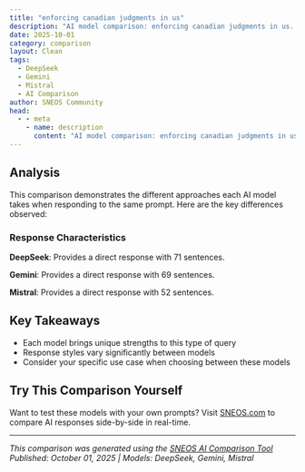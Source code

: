 ```yaml
---
title: "enforcing canadian judgments in us"
description: "AI model comparison: enforcing canadian judgments in us..."
date: 2025-10-01
category: comparison
layout: Clean
tags:
  - DeepSeek
  - Gemini
  - Mistral
  - AI Comparison
author: SNEOS Community
head:
  - - meta
    - name: description
      content: "AI model comparison: enforcing canadian judgments in us..."
---
```


<ChatComparison
  title="enforcing canadian judgments in us"
  prompt="enforcing canadian judgments in us"
  :responses='{
    "DeepSeek": "Of course. Enforcing a Canadian judgment in the United States is a common and generally straightforward process, but it is not automatic. You cannot simply present a Canadian judgment to a US bank or sheriff and expect them to act on it.\n\nHere is a comprehensive guide to the process, key legal principles, and important considerations.\n\n### The Core Legal Principle: Comity\n\nThe enforcement of a foreign judgment in the US is primarily based on the legal doctrine of **\u0022comity.\u0022** Comity is not an obligation, but a principle of mutual respect where US courts will recognize and enforce a judgment from a foreign court (like a Canadian court) provided certain conditions are met. This process is governed by state law, not federal law.\n\n---\n\n### The Process: \u0022Domestication\u0022 of the Judgment\n\nThe typical process involves \u0022domesticating\u0022 the Canadian judgment into a US judgment. This is done through a lawsuit in a US state court.\n\n#### Step 1: Determine the Correct US Court\nYou must file your enforcement action in a state court that has **personal jurisdiction** over the debtor (the person or company that owes you money). This is usually:\n*   The state where the debtor resides.\n*   The state where the debtor has assets (e.g., a bank account, real estate, a business).\n\n#### Step 2: File a Petition or Complaint\nYou (the \u0022judgment creditor\u0022) will file a lawsuit against the debtor (the \u0022judgment debtor\u0022). This is not a new lawsuit on the original claim, but a **\u0022summary proceeding\u0022** to have the Canadian judgment recognized. The documents filed are often called:\n*   \u0022Petition to Enforce Foreign Judgment\u0022\n*   \u0022Complaint for Recognition and Enforcement of Foreign Country Money Judgment\u0022\n\n#### Step 3: Serve the Debtor\nThe debtor must be formally served with the court papers according to the rules of that US state.\n\n#### Step 4: The Court\u0027s Review\nThe US court will review the Canadian judgment to ensure it meets the requirements for enforcement under that state\u0027s law (often based on uniform acts, discussed below). The debtor will have an opportunity to raise defenses.\n\n#### Step 5: Obtain a US Judgment\nIf the court is satisfied, it will issue an order recognizing the Canadian judgment. This order is now a **US judgment** and has the same force and effect as if the case had been originally decided in that US state.\n\n#### Step 6: Enforce the US Judgment\nOnce you have a US judgment, you can use all the standard US debt collection tools, such as:\n*   **Writ of Execution:** Seizing and selling the debtor\u0027s non-exempt assets.\n*   **Writ of Garnishment:** Ordering a third party (like a bank or employer) to turn over the debtor\u0027s money or wages to you.\n*   **Judgment Lien:** Placing a lien on the debtor\u0027s real estate in that county.\n\n---\n\n### Key Laws Governing Enforcement: The Uniform Acts\n\nMost US states have adopted one of two model laws that streamline this process:\n\n1.  **Uniform Foreign-Country Money Judgments Recognition Act (2005) (UFCMJRA):** This is the newer, more widely adopted act.\n2.  **Uniform Foreign Money-Judgments Recognition Act (1962) (UFMJRA):** The older version, still in effect in a few states.\n\nThese acts create a consistent legal framework and make the process more predictable. You must check which act (if any) your target state has adopted.\n\n---\n\n### Grounds for the US Court to REFUSE Enforcement\n\nThe debtor can challenge the enforcement. A US court will refuse to enforce a Canadian judgment if the debtor can prove any of the following **mandatory grounds**:\n\n*   **The judgment was rendered under a judicial system that does not provide impartial tribunals or procedures compatible with due process of law.** (This is rarely an issue with Canada).\n*   **The foreign court did not have personal jurisdiction over the defendant.**\n*   **The foreign court did not have subject matter jurisdiction.**\n\nThe court may also refuse enforcement based on **discretionary grounds**, including:\n\n*   **The defendant in the Canadian proceeding did not receive proper notice.**\n*   **The judgment was obtained by fraud.**\n*   **The judgment is contrary to the public policy of the state where enforcement is sought.**\n*   **The judgment conflicts with another final and conclusive judgment.**\n*   **The Canadian proceeding was contrary to a forum selection or arbitration clause.**\n\n---\n\n### Special Considerations \u0026 Practical Tips\n\n1.  **Type of Judgment:** This process is primarily for **monetary judgments** (e.g., someone owes you a sum of money). Enforcing non-monetary judgments (e.g., injunctions, specific performance) is much more complex and uncertain.\n2.  **Final and Conclusive:** The Canadian judgment must be final and conclusive and enforceable where it was rendered. An interim order or a judgment under appeal may not be enforceable.\n3.  **Statute of Limitations:** US states have a time limit (a statute of limitations) for enforcing a foreign judgment, typically ranging from 4 to 10 years. Act promptly.\n4.  **Legal Representation is Essential:** You **must** hire a US attorney licensed in the state where you seek enforcement. They will understand the specific procedural rules and local court practices.\n5.  **Costs:** The process involves court filing fees, attorney\u0027s fees, and costs for serving documents. You should weigh these costs against the amount you are trying to collect.\n6.  **Location of Assets:** Before starting, do your best to confirm the debtor has assets in the specific state where you plan to file. There is no point in getting a judgment in Florida if the debtor\u0027s only assets are in California.\n\n### Summary Checklist for a Creditor\n\n*   [ ] Ensure your Canadian judgment is for a definite sum of money and is final.\n*   [ ] Identify the US state where the debtor has assets.\n*   [ ] Hire a qualified attorney in that US state.\n*   [ ] Provide your attorney with a certified and authenticated copy of the Canadian judgment.\n*   [ ] Be prepared for the debtor to challenge the enforcement.\n*   [ ] Understand the costs involved and ensure they are justified by the judgment amount.\n\n**Disclaimer:** This information is for general guidance only and does not constitute legal advice. The enforcement of judgments is a complex legal matter. You should consult with qualified legal counsel in both Canada and the relevant US state.",
    "Gemini": "Enforcing a Canadian judgment in the United States is governed by principles of comity and, in most states, by the Uniform Foreign Country Money-Judgment Recognition Act (UFCMJRA) or its predecessor, the Uniform Foreign Money-Judgments Recognition Act (UFMJRA).  Here\u0027s a breakdown of the process:\n\n**1. Is the Judgment a \u0022Money Judgment?\u0022**\n\n*   The UFCMJRA and UFMJRA primarily deal with *money judgments.* This means the judgment must order the payment of a specific sum of money.\n*   Non-monetary judgments (e.g., injunctions, specific performance orders) are more challenging to enforce and rely heavily on principles of comity.  You\u0027ll need to consult with a lawyer experienced in international litigation for these.\n\n**2. Is Recognition Mandatory?**\n\nGenerally, US courts *must* recognize a Canadian money judgment that meets the following conditions (this varies slightly state-to-state, but here are common elements):\n\n*   **Reciprocity (Less relevant now):**  Historically, some states required reciprocity (i.e., Canada would enforce US judgments).  Most states have eliminated or downplayed the reciprocity requirement.  However, some lingering doubts might exist in older case law or specific fact patterns.\n*   **Final and Conclusive:** The judgment must be final in Canada and not subject to ongoing appeals that would stay enforcement. A provisional or interlocutory judgment is generally not enforceable.\n*   **Jurisdiction of the Canadian Court:** The Canadian court must have had proper jurisdiction over the defendant according to US due process standards. This is often the most contested issue.  Acceptable bases of jurisdiction include:\n    *   **Personal Service:** The defendant was personally served with the summons and complaint in Canada.\n    *   **Consent:** The defendant appeared in the Canadian court and submitted to its jurisdiction (e.g., by filing an answer and defending the case).\n    *   **Domicile/Residence:** The defendant was domiciled or resided in Canada at the time the suit was filed.\n    *   **Doing Business:** The defendant was doing business in Canada to an extent that would justify jurisdiction under US principles. This can be complex and depends on the nature and extent of the business activities.\n*   **Notice:** The defendant must have received proper notice of the Canadian lawsuit.\n\n**3. Grounds for Non-Recognition (Even if the Requirements are Met):**\n\nEven if the conditions above are met, a US court *may* refuse to recognize a Canadian judgment based on certain defenses.  These are often fact-specific and require strong evidence:\n\n*   **Lack of Impartial Tribunal/Due Process:**  The Canadian court proceedings did not comply with US notions of due process, or the tribunal was not impartial.  This is a high bar to clear.\n*   **Lack of Subject Matter Jurisdiction:** The Canadian court lacked jurisdiction over the subject matter of the lawsuit.\n*   **Fraud:**  The judgment was obtained by fraud.  This must be \u0022extrinsic fraud\u0022 (fraud that prevented the defendant from presenting its case) rather than \u0022intrinsic fraud\u0022 (fraud going to the merits of the underlying case).\n*   **Public Policy Violation:** The cause of action or the resulting judgment violates a strong public policy of the US state where enforcement is sought. This is a narrow exception.\n*   **Conflict with Another Judgment:**  The judgment conflicts with another final and conclusive judgment.\n*   **Inconsistent with Forum Selection Clause:** The Canadian action violated a forum selection clause specifying a different forum.\n*   **Judgment is Repugnant to the Law of the State:** (A rarely used, catch-all provision).\n*   **Judgment Conflicts with a Treaty or Other International Agreement:** While less common in Canada/US situations, if a treaty governed the matter, the treaty would take precedence.\n\n**4.  Procedure for Enforcement:**\n\n*   **State Law Governs:** Enforcement is primarily governed by the laws of the *state* where you are seeking to enforce the judgment.\n*   **Uniform Acts:** Most states have adopted either the UFCMJRA or the UFMJRA, which provide a streamlined process.\n*   **Filing the Judgment:**  The typical procedure is to file an authenticated copy of the Canadian judgment with a state court.  You\u0027ll need to follow the state\u0027s rules of civil procedure.\n*   **Notice to the Judgment Debtor:**  The judgment debtor must be given notice of the filing and an opportunity to object to the recognition and enforcement of the judgment.\n*   **Enforcement Proceedings:**  If the judgment is recognized, you can then take steps to enforce it as if it were a domestic judgment.  This may involve:\n    *   **Garnishment:**  Attaching wages or other income.\n    *   **Levy:** Seizing and selling the debtor\u0027s assets.\n    *   **Liens:** Placing liens on real property.\n    *   **Discovery:**  Conducting discovery to locate the debtor\u0027s assets.\n\n**Key Considerations:**\n\n*   **Choice of Forum:**  Carefully consider which US state offers the best prospects for enforcement.  Factors include the location of the debtor\u0027s assets, the debtor\u0027s residence or place of business, and the state\u0027s laws regarding judgment enforcement.\n*   **Legal Representation:**  Enforcing a foreign judgment is a complex legal process.  It is *highly* recommended to hire a US attorney experienced in international litigation and judgment enforcement in the relevant state. They can assess the viability of your claim, navigate the procedural requirements, and represent you in court.\n*   **Costs:**  Enforcement can be expensive.  Consider the costs of legal fees, court costs, and potential expert witness fees.\n*   **Currency Conversion:** The judgment amount will need to be converted to US dollars.  The exchange rate used will typically be the rate in effect on the date of the Canadian judgment or the date of the US enforcement judgment (depending on state law and court discretion).\n*   **Statute of Limitations:**  States have statutes of limitations on enforcing judgments.  These vary, so it\u0027s crucial to act promptly.\n*   **Discovery:**  You may need to conduct discovery to locate the judgment debtor\u0027s assets in the US.  This can be a challenging process.\n*   **Bankruptcy:**  If the judgment debtor files for bankruptcy in the US, your enforcement efforts may be stayed.  You will need to file a proof of claim in the bankruptcy proceeding.\n\n**In summary, enforcing a Canadian judgment in the US is generally possible, but it requires careful attention to the specific requirements of state law, due process considerations, and potential defenses. Consulting with an experienced attorney is essential.**\n",
    "Mistral": "Enforcing Canadian judgments in the United States involves a process known as \u0022recognition and enforcement\u0022 of foreign judgments. Here are the general steps and considerations:\n\n### 1. **Jurisdiction and Venue**\n   - **Determine the Appropriate Court**: Identify the U.S. state where you want to enforce the judgment. Each state has its own rules and procedures for recognizing foreign judgments.\n   - **Venue**: Choose a court within that state that has jurisdiction over the defendant or the assets you seek to enforce against.\n\n### 2. **Legal Basis**\n   - **Uniform Foreign-Country Money Judgments Recognition Act**: Many U.S. states have adopted this act, which provides a framework for recognizing and enforcing foreign judgments.\n   - **Common Law Principles**: In states that have not adopted the Uniform Act, common law principles of comity and reciprocity may apply.\n\n### 3. **Filing the Action**\n   - **Petition for Recognition**: File a petition or complaint in the appropriate U.S. court seeking recognition of the Canadian judgment.\n   - **Supporting Documents**: Include a certified copy of the Canadian judgment, a translation if necessary, and any other relevant documents.\n\n### 4. **Defenses**\n   - **Defenses to Recognition**: The defendant may raise defenses such as lack of jurisdiction, fraud, or violation of public policy. The court will consider these defenses before deciding whether to recognize the judgment.\n\n### 5. **Hearing and Decision**\n   - **Court Hearing**: The court may hold a hearing to consider the petition and any defenses raised.\n   - **Judgment**: If the court recognizes the Canadian judgment, it will issue a U.S. judgment that can be enforced like any other domestic judgment.\n\n### 6. **Enforcement**\n   - **Execution**: Once the judgment is recognized, you can use standard enforcement mechanisms such as garnishment, attachment, or execution against property.\n   - **Collection**: Work with local counsel to execute the judgment and collect the amount owed.\n\n### 7. **Appeals**\n   - **Appeal Process**: Either party may appeal the court\u0027s decision on recognition and enforcement. The appeal process will follow the rules of the specific state court.\n\n### Key Considerations\n   - **Reciprocity**: Some U.S. states may require reciprocity, meaning that the foreign country (Canada) must also recognize and enforce U.S. judgments.\n   - **Public Policy**: The U.S. court will not enforce a judgment that violates U.S. public policy.\n   - **Due Process**: The Canadian judgment must have been rendered with due process and proper notice to the defendant.\n\n### Practical Tips\n   - **Local Counsel**: Engage local counsel in the U.S. state where you seek enforcement. They will be familiar with the specific procedures and requirements.\n   - **Documentation**: Ensure all documents are properly certified and translated if necessary.\n   - **Timeline**: Be aware of any statutes of limitations that may apply to the enforcement of foreign judgments.\n\nEnforcing a Canadian judgment in the U.S. can be complex and may require navigating both federal and state laws. It is advisable to consult with legal professionals experienced in international judgment enforcement to ensure a smooth process."
  }'
  published-date="23:19"
/>

## Analysis

This comparison demonstrates the different approaches each AI model takes when responding to the same prompt. Here are the key differences observed:

### Response Characteristics

**DeepSeek**: Provides a direct response with 71 sentences. 

**Gemini**: Provides a direct response with 69 sentences. 

**Mistral**: Provides a direct response with 52 sentences. 

## Key Takeaways

- Each model brings unique strengths to this type of query
- Response styles vary significantly between models
- Consider your specific use case when choosing between these models

## Try This Comparison Yourself

Want to test these models with your own prompts? Visit [SNEOS.com](https://sneos.com) to compare AI responses side-by-side in real-time.

---

*This comparison was generated using the [SNEOS AI Comparison Tool](https://sneos.com)*
*Published: October 01, 2025 | Models: DeepSeek, Gemini, Mistral*

